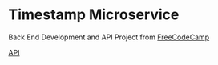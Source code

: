 # Timestamp Microservice


 
Back End Development and API Project from [FreeCodeCamp](https://www.freecodecamp.org/learn/back-end-development-and-apis/)

[API](https://timestamp-microservice-bcz6.onrender.com/)